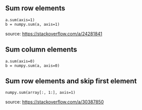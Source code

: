 ## Sum row elements
    a.sum(axis=1)
    b = numpy.sum(a, axis=1)
source: https://stackoverflow.com/a/24281841

## Sum column elements
    a.sum(axis=0)
    b = numpy.sum(a, axis=0)

## Sum row elements and skip first element
    numpy.sum(array[:, 1:], axis=1)
source: https://stackoverflow.com/a/30387850
